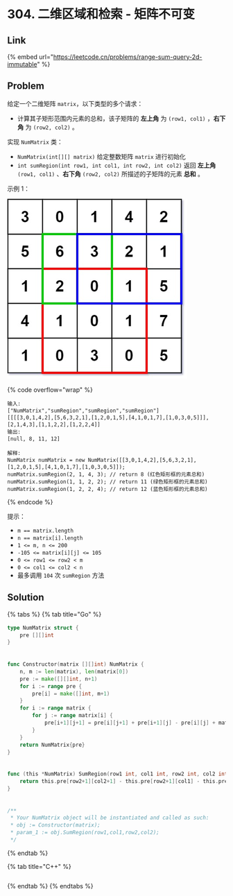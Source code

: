 # 304. 二维区域和检索 - 矩阵不可变

## Link

{% embed url="https://leetcode.cn/problems/range-sum-query-2d-immutable" %}

## Problem

给定一个二维矩阵 `matrix`，以下类型的多个请求：

* 计算其子矩形范围内元素的总和，该子矩阵的 **左上角** 为 `(row1, col1)` ，**右下角** 为 `(row2, col2)` 。

实现 `NumMatrix` 类：

* `NumMatrix(int[][] matrix)` 给定整数矩阵 `matrix` 进行初始化
* `int sumRegion(int row1, int col1, int row2, int col2)` 返回 **左上角** `(row1, col1)` 、**右下角** `(row2, col2)` 所描述的子矩阵的元素 **总和** 。

示例 1：

&#x20;![](../../.gitbook/assets/image.png)

{% code overflow="wrap" %}
```
输入: 
["NumMatrix","sumRegion","sumRegion","sumRegion"]
[[[[3,0,1,4,2],[5,6,3,2,1],[1,2,0,1,5],[4,1,0,1,7],[1,0,3,0,5]]],[2,1,4,3],[1,1,2,2],[1,2,2,4]]
输出: 
[null, 8, 11, 12]

解释:
NumMatrix numMatrix = new NumMatrix([[3,0,1,4,2],[5,6,3,2,1],[1,2,0,1,5],[4,1,0,1,7],[1,0,3,0,5]]);
numMatrix.sumRegion(2, 1, 4, 3); // return 8 (红色矩形框的元素总和)
numMatrix.sumRegion(1, 1, 2, 2); // return 11 (绿色矩形框的元素总和)
numMatrix.sumRegion(1, 2, 2, 4); // return 12 (蓝色矩形框的元素总和)
```
{% endcode %}

提示：

* `m == matrix.length`
* `n == matrix[i].length`
* `1 <= m, n <= 200`
* `-105 <= matrix[i][j] <= 105`
* `0 <= row1 <= row2 < m`
* `0 <= col1 <= col2 < n`
* 最多调用 `104` 次 `sumRegion` 方法

## Solution

{% tabs %}
{% tab title="Go" %}
```go
type NumMatrix struct {
    pre [][]int
}


func Constructor(matrix [][]int) NumMatrix {
    n, m := len(matrix), len(matrix[0])
    pre := make([][]int, n+1)
    for i := range pre {
        pre[i] = make([]int, m+1)
    }
    for i := range matrix {
        for j := range matrix[i] {
            pre[i+1][j+1] = pre[i][j+1] + pre[i+1][j] - pre[i][j] + matrix[i][j]
        }
    }
    return NumMatrix{pre}
}


func (this *NumMatrix) SumRegion(row1 int, col1 int, row2 int, col2 int) int {
    return this.pre[row2+1][col2+1] - this.pre[row2+1][col1] - this.pre[row1][col2+1] + this.pre[row1][col1]
}


/**
 * Your NumMatrix object will be instantiated and called as such:
 * obj := Constructor(matrix);
 * param_1 := obj.SumRegion(row1,col1,row2,col2);
 */
```
{% endtab %}

{% tab title="C++" %}
```cpp
```
{% endtab %}
{% endtabs %}

